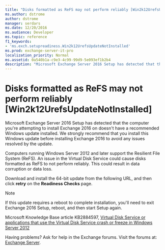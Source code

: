 ```yaml
---
title: "Disks formatted as ReFS may not perform reliably [Win2k12UrefsUpdateNotInstalled]"
ms.author: dstrome
author: dstrome
manager: serdars
ms.date: 12/20/2016
ms.audience: Developer
ms.topic: reference
f1_keywords:
- 'ms.exch.setupreadiness.Win2k12UrefsUpdateNotInstalled'
ms.prod: exchange-server-it-pro
localization_priority: Normal
ms.assetid: 0a540b1a-c9e3-4c99-99d9-5e093ef1b2b4
description: "Microsoft Exchange Server 2016 Setup has detected that the computer you're attempting to install Exchange 2016 on doesn't have a recommended Windows update installed. We strongly recommend that you install this Windows update before installing Exchange 2016 to avoid any issues resolved by the update."
---
```


# Disks formatted as ReFS may not perform reliably [Win2k12UrefsUpdateNotInstalled]

Microsoft Exchange Server 2016 Setup has detected that the computer you're attempting to install Exchange 2016 on doesn't have a recommended Windows update installed. We strongly recommend that you install this Windows update before installing Exchange 2016 to avoid any issues resolved by the update.
  
Computers running Windows Server 2012 and later support the Resilient File System (ReFS). An issue in the Virtual Disk Service could cause disks formatted as ReFS to not perform reliably. This could result in data corruption or data loss.
  
Download and install the 64-bit update from the following URL, and then click **retry** on the **Readiness Checks** page.
  
> [!NOTE]
> If this update requires a reboot to complete installation, you'll need to exit Exchange 2016 Setup, reboot, and then start Setup again.
  
Microsoft Knowledge Base article KB2884597, [ Virtual Disk Service or applications that use the Virtual Disk Service crash or freeze in Windows Server 2012 ](http://go.microsoft.com/fwlink/?linkid=3052&kbid=2884597)
  
Having problems? Ask for help in the Exchange forums. Visit the forums at: [Exchange Server](https://go.microsoft.com/fwlink/p/?linkId=60612).
